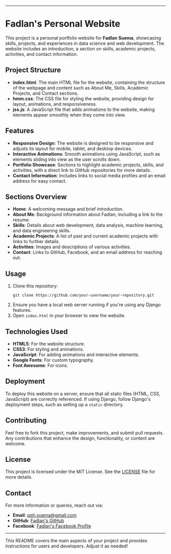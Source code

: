 

---

# Fadlan's Personal Website

This project is a personal portfolio website for **Fadlan Suema**, showcasing skills, projects, and experiences in data science and web development. The website includes an introduction, a section on skills, academic projects, activities, and contact information.

## Project Structure

- **index.html**: The main HTML file for the website, containing the structure of the webpage and content such as About Me, Skills, Academic Projects, and Contact sections.
- **hmm.css**: The CSS file for styling the website, providing design for layout, animations, and responsiveness.
- **jss.js**: A JavaScript file that adds animations to the website, making elements appear smoothly when they come into view.

## Features

- **Responsive Design**: The website is designed to be responsive and adjusts its layout for mobile, tablet, and desktop devices.
- **Interactive Animations**: Smooth animations using JavaScript, such as elements sliding into view as the user scrolls down.
- **Portfolio Showcase**: Sections to highlight academic projects, skills, and activities, with a direct link to GitHub repositories for more details.
- **Contact Information**: Includes links to social media profiles and an email address for easy contact.

## Sections Overview

- **Home**: A welcoming message and brief introduction.
- **About Me**: Background information about Fadlan, including a link to the resume.
- **Skills**: Details about web development, data analysis, machine learning, and data engineering skills.
- **Academic Projects**: A list of past and current academic projects with links to further details.
- **Activities**: Images and descriptions of various activities.
- **Contact**: Links to GitHub, Facebook, and an email address for reaching out.

## Usage

1. Clone this repository:
   ```
   git clone https://github.com/your-username/your-repository.git
   ```
2. Ensure you have a local web server running if you're using any Django features.
3. Open `index.html` in your browser to view the website.

## Technologies Used

- **HTML5**: For the website structure.
- **CSS3**: For styling and animations.
- **JavaScript**: For adding animations and interactive elements.
- **Google Fonts**: For custom typography.
- **Font Awesome**: For icons.

## Deployment

To deploy this website on a server, ensure that all static files (HTML, CSS, JavaScript) are correctly referenced. If using Django, follow Django's deployment steps, such as setting up a `static` directory.

## Contributing

Feel free to fork this project, make improvements, and submit pull requests. Any contributions that enhance the design, functionality, or content are welcome.

## License

This project is licensed under the MIT License. See the [LICENSE](LICENSE) file for more details.

## Contact

For more information or queries, reach out via:
- **Email**: pqh.suema@gmail.com
- **GitHub**: [Fadlan's GitHub](https://github.com/phqsuema123)
- **Facebook**: [Fadlan's Facebook Profile](https://web.facebook.com/profile.php?id=100089751685266)

---

This README covers the main aspects of your project and provides instructions for users and developers. Adjust it as needed!